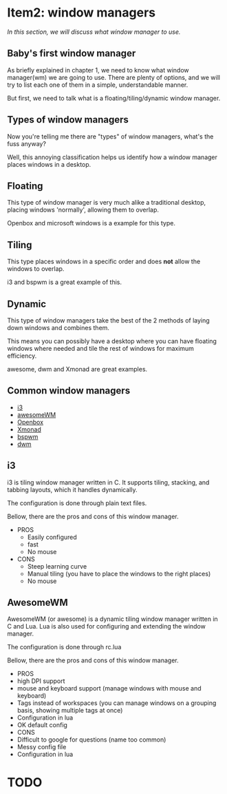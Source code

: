 # Item2: window managers

_In this section, we will discuss what window manager to use._

Baby's first window manager
---------------------------

As briefly explained in chapter 1, we need to know what window manager(wm) we are going to use.
There are plenty of options, and we will try to list each one of them in a simple, understandable manner.

But first, we need to talk what is a floating/tiling/dynamic window manager.

Types of window managers
------------------------

Now you're telling me there are "types" of window managers, what's the fuss anyway?

Well, this annoying classification helps us identify how a window manager places windows in a desktop.

Floating
--------
This type of window manager is very much alike a traditional desktop, placing windows 'normally', allowing them to overlap. 

Openbox and microsoft windows is a example for this type.

Tiling
------
This type places windows in a specific order and does **not** allow the windows to overlap.

i3 and bspwm is a great example of this.

Dynamic
-------
This type of window managers take the best of the 2 methods of laying down windows and combines them.

This means you can possibly have a desktop where you can have floating windows where needed and tile the rest of windows for maximum efficiency.

awesome, dwm and Xmonad are great examples.


Common window managers
----------------------

* [i3](#i3)
* [awesomeWM](#awesomeWM)
* [Openbox](#openbox)
* [Xmonad](#Xmonad)
* [bspwm](#bspwm)
* [dwm](#dwm)


i3
--

i3 is tiling window manager written in C. It supports tiling, stacking, and tabbing layouts, which it handles dynamically.

The configuration is done through plain text files.

Bellow, there are the pros and cons of this window manager.

- PROS
  - Easily configured
  - fast
  - No mouse
- CONS
  - Steep learning curve
  - Manual tiling (you have to place the windows to the right places)
  - No mouse

AwesomeWM
---------

AwesomeWM (or awesome) is a dynamic tiling window manager written in C and Lua. Lua is also used for configuring and extending the window manager. 

The configuration is done through rc.lua 

Bellow, there are the pros and cons of this window manager.

- PROS
 - high DPI support
 - mouse and keyboard support (manage windows with mouse and keyboard)
 - Tags instead of workspaces (you can manage windows on a grouping basis, showing multiple tags at once)
 - Configuration in lua
 - OK default config
- CONS
 - Difficult to google for questions (name too common)
 - Messy config file
 - Configuration in lua
 
# TODO #
